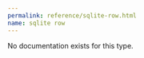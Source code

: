 ```yaml
---
permalink: reference/sqlite-row.html
name: sqlite row
---
```


No documentation exists for this type.
